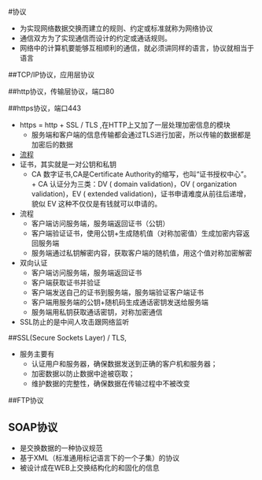 #协议
*   为实现网络数据交换而建立的规则、约定或标准就称为网络协议
*   通信双方为了实现通信而设计的约定或通话规则。
*   网络中的计算机要能够互相顺利的通信，就必须讲同样的语言，协议就相当于语言


##TCP/IP协议，应用层协议


##http协议，传输层协议，端口80


##https协议，端口443
*   https = http +  SSL / TLS ,在HTTP上又加了一层处理加密信息的模块
    -   服务端和客户端的信息传输都会通过TLS进行加密，所以传输的数据都是加密后的数据
*   [流程](http://blog.csdn.net/zyw_anquan/article/details/7829053)   
*   证书，其实就是一对公钥和私钥
    -    CA 数字证书,CA是Certificate Authority的缩写，也叫“证书授权中心”。
        +    CA 认证分为三类：DV ( domain validation)，OV ( organization validation)，EV ( extended validation)，证书申请难度从前往后递增，貌似 EV 这种不仅仅是有钱就可以申请的。
*   流程
    -   客户端访问服务端，服务端返回证书（公钥）
    -   客户端验证证书，使用公钥+生成随机值（对称加密值）生成加密内容返回服务端
    -   服务端通过私钥解密内容，获取客户端的随机值，用这个值对称加密解密
*   双向认证
    -   客户端访问服务端，服务端返回证书
    -   客户端获取证书并验证
    -   客户端发送自己的证书到服务端，服务端验证客户端证书
    -   客户端用服务端的公钥+随机码生成通话密钥发送给服务端
    -   服务端用私钥获取通话密钥，对称加密通信
*   SSL防止的是中间人攻击跟网络监听 

##SSL(Secure Sockets Layer) / TLS,
*   服务主要有
    -   认证用户和服务器，确保数据发送到正确的客户机和服务器；
    -   加密数据以防止数据中途被窃取；
    -   维护数据的完整性，确保数据在传输过程中不被改变




##FTP协议



## SOAP协议
+   是交换数据的一种协议规范
+   基于XML（标准通用标记语言下的一个子集）的协议
+   被设计成在WEB上交换结构化的和固化的信息
